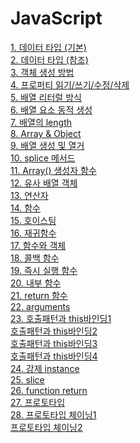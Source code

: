 # JavaScript

[1. 데이터 타입 (기본)](기본타입.md)<br/>
[2. 데이터 타입 (참조)](참조타입.md)<br/>
[3. 객체 생성 방법](객체생성방법.md)<br/>
[4. 프로퍼티 읽기/쓰기/수정/삭제](프로퍼티_읽기,쓰기,수정,삭제.md)<br/>
[5. 배열 리터럴 방식](배열리터럴.md)<br/>
[6. 배열 요소 동적 생성](배열요소생성.md)<br/>
[7. 배열의 length](length.md)<br/>
[8. Array & Object](Array&Object.md)<br/>
[9. 배열 생성 및 열거](배열생성,열거.md)<br/>
[10. splice 메서드](splice.md)<br/>
[11. Array() 생성자 함수](Array생성자함수.md)<br/>
[12. 유사 배열 객체](유사배열객체.md)<br/>
[13. 연산자](연산자.md)<br/>
[14. 함수](함수.md)<br/>
[15. 호이스팅](호이스팅.md)<br/>
[16. 재귀함수](재귀함수.md)<br/>
[17. 함수와 객체](함수와객체.md)<br/>
[18. 콜백 함수](콜백함수.md)<br/>
[19. 즉시 실행 함수](즉시실행함수.md)<br/>
[20. 내부 함수](내부함수.md)<br/>
[21. return 함수](return함수.md)<br/>
[22. arguments](arguments.md)<br/>
[23. 호출패턴과 this바인딩1](호출&this바인딩1.md)<br/>
[    호출패턴과 this바인딩2](호출&this바인딩2.md)<br/>
[    호출패턴과 this바인딩3](호출&this바인딩3.md)<br/>
[    호출패턴과 this바인딩4](호출&this바인딩4.md)<br/>
[24. 강제 instance](instance.md)<br/>
[25. slice](slice.md)<br/>
[26. function return](functionReturn.md)<br/>
[27. 프로토타입](prototype.md)<br/>
[28. 프로토타입 체이닝1](prototypeChaining.md)<br/>
[    프로토타입 체이닝2](prototypeChaining2.md)<br/>

